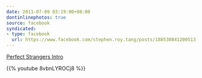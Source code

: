 ```yaml
---
date: 2011-07-09 03:19:00+08:00
dontinlinephotos: true
source: facebook
syndicated:
- type: facebook
  url: https://www.facebook.com/stephen.roy.tang/posts/188530841200513
---
```




[Perfect Strangers Intro](https://www.youtube.com/watch?v=8vbnLYROCj8)



{{% youtube 8vbnLYROCj8 %}}